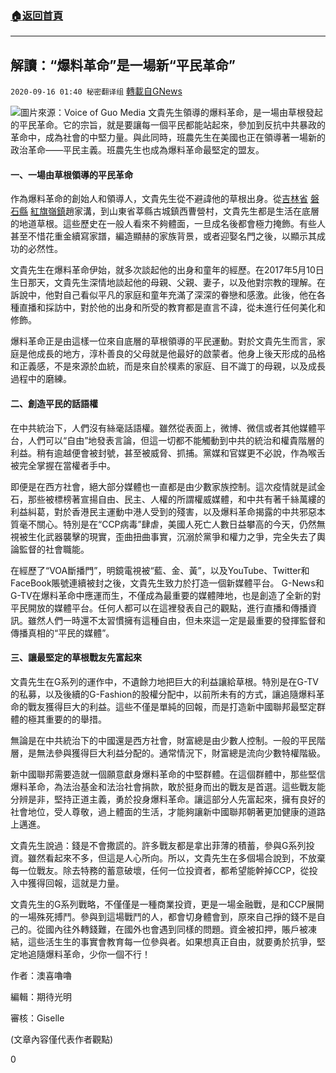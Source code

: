 ###  [:house:返回首頁](https://github.com/ourhimalayas/txt)
---

## 解讀：“爆料革命”是一場新“平民革命”
`2020-09-16 01:40 秘密翻译组` [轉載自GNews](https://gnews.org/zh-hant/359853/)

![](https://s3.amazonaws.com/gnews-media-offload/wp-content/uploads/2020/09/16013431/image0-1-4-1.jpg)圖片來源：Voice of Guo Media 
文貴先生領導的爆料革命，是一場由草根發起的平民革命。它的宗旨，就是要讓每一個平民都能站起來，參加到反抗中共暴政的革命中，成為社會的中堅力量。與此同時，班農先生在美國也正在領導著一場新的政治革命——平民主義。班農先生也成為爆料革命最堅定的盟友。

####  **一、一場由草根領導的平民革命** 

作為爆料革命的創始人和領導人，文貴先生從不避諱他的草根出身。從[吉林省](https://zh.wikipedia.org/wiki/%25E5%2590%2589%25E6%259E%2597%25E7%259C%2581) [磐石縣](https://zh.wikipedia.org/wiki/%25E7%25A3%2590%25E7%259F%25B3%25E5%258E%25BF) [紅旗嶺鎮](https://zh.wikipedia.org/wiki/%25E7%25BA%25A2%25E6%2597%2597%25E5%25B2%25AD%25E9%2595%2587)趙家溝，到山東省莘縣古城鎮西曹營村，文貴先生都是生活在底層的地道草根。這些歷史在一般人看來不夠體面，一旦成名後都會極力掩飾。有些人甚至不惜花重金續寫家譜，編造顯赫的家族背景，或者迎娶名門之後，以顯示其成功的必然性。

文貴先生在爆料革命伊始，就多次談起他的出身和童年的經歷。在2017年5月10日生日那天，文貴先生深情地談起他的母親、父親、妻子，以及他對宗教的理解。在訴說中，他對自己看似平凡的家庭和童年充滿了深深的眷戀和感激。此後，他在各種直播和採訪中，對於他的出身和所受的教育都是直言不諱，從未進行任何美化和修飾。

爆料革命正是由這樣一位來自底層的草根領導的平民運動。對於文貴先生而言，家庭是他成長的地方，淳朴善良的父母就是他最好的啟蒙者。他身上後天形成的品格和正義感，不是來源於血統，而是來自於樸素的家庭、目不識丁的母親，以及成長過程中的磨練。

####  **二、創造平民的話語權** 

在中共統治下，人們沒有絲毫話語權。雖然從表面上，微博、微信或者其他媒體平台，人們可以“自由”地發表言論，但這一切都不能觸動到中共的統治和權貴階層的利益。稍有逾越便會被封號，甚至被威脅、抓捕。黨媒和官媒更不必說，作為喉舌被完全掌握在當權者手中。

即便是在西方社會，絕大部分媒體也一直都是由少數家族控制。這次疫情就是試金石，那些被標榜著宣揚自由、民主、人權的所謂權威媒體，和中共有著千絲萬縷的利益糾葛，對於香港民主運動中港人受到的殘害，以及爆料革命揭露的中共邪惡本質毫不關心。特別是在“CCP病毒”肆虐，美國人死亡人數日益攀高的今天，仍然無視被生化武器襲擊的現實，歪曲扭曲事實，沉溺於黨爭和權力之爭，完全失去了輿論監督的社會職能。

在經歷了“VOA斷播門”，明鏡電視被“藍、金、黃”，以及YouTube、Twitter和FaceBook賬號連續被封之後，文貴先生致力於打造一個新媒體平台。 G-News和G-TV在爆料革命中應運而生，不僅成為最重要的媒體陣地，也是創造了全新的對平民開放的媒體平台。任何人都可以在這裡發表自己的觀點，進行直播和傳播資訊。雖然人們一時還不太習慣擁有這種自由，但未來這一定是最重要的發揮監督和傳播真相的“平民的媒體”。

####  **三、讓最堅定的草根戰友先富起來** 

文貴先生在G系列的運作中，不遺餘力地把巨大的利益讓給草根。特別是在G-TV的私募，以及後續的G-Fashion的股權分配中，以前所未有的方式，讓追隨爆料革命的戰友獲得巨大的利益。這些不僅是單純的回報，而是打造新中國聯邦最堅定群體的極其重要的的舉措。

無論是在中共統治下的中國還是西方社會，財富總是由少數人控制。一般的平民階層，是無法參與獲得巨大利益分配的。通常情況下，財富總是流向少數特權階級。

新中國聯邦需要造就一個願意獻身爆料革命的中堅群體。在這個群體中，那些堅信爆料革命，為法治基金和法治社會捐款，敢於挺身而出的戰友是首選。這些戰友能分辨是非，堅持正道主義，勇於投身爆料革命。讓這部分人先富起來，擁有良好的社會地位，受人尊敬，過上體面的生活，才能夠讓新中國聯邦朝著更加健康的道路上邁進。

文貴先生說過：錢是不會撒謊的。許多戰友都是拿出菲薄的積蓄，參與G系列投資。雖然看起來不多，但這是人心所向。所以，文貴先生在多個場合說到，不放棄每一位戰友。除去特務的蓄意破壞，任何一位投資者，都希望能幹掉CCP，從投入中獲得回報，這就是力量。

文貴先生的G系列戰略，不僅僅是一種商業投資，更是一場金融戰，是和CCP展開的一場殊死搏鬥。參與到這場戰鬥的人，都會切身體會到，原來自己掙的錢不是自己的。從國內往外轉錢難，在國外也會遇到同樣的問題。資金被扣押，賬戶被凍結，這些活生生的事實會教育每一位參與者。如果想真正自由，就要勇於抗爭，堅定地追隨爆料革命，少你一個不行！

作者：澳喜嚕嚕

編輯：期待光明

審核：Giselle

(文章內容僅代表作者觀點)

0
